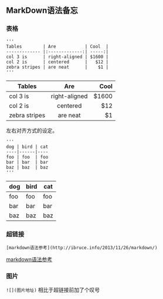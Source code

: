 ## MarkDown语法备忘

### 表格

	'''
	Tables        | Are           | Cool  |
	------------- |:-------------:| -----:|
	col 3 is      | right-aligned | $1600 |
	col 2 is      | centered      |   $12 |
	zebra stripes | are neat      |    $1 |
	'''

Tables        | Are           | Cool  |
------------- |:-------------:| -----:|
col 3 is      | right-aligned | $1600 |
col 2 is      | centered      |   $12 |
zebra stripes | are neat      |    $1 |
	
左右对齐方式的设定。

	'''
	dog | bird | cat
	----|------|----
	foo | foo  | foo
	bar | bar  | bar
	baz | baz  | baz
	'''

dog | bird | cat
----|------|----
foo | foo  | foo
bar | bar  | bar
baz | baz  | baz

### 超链接

```
[markdown语法参考](http://ibruce.info/2013/11/26/markdown/)
```  
[markdown语法参考](http://ibruce.info/2013/11/26/markdown/)

### 图片
`![](图片地址)` 相比于超链接前加了个叹号